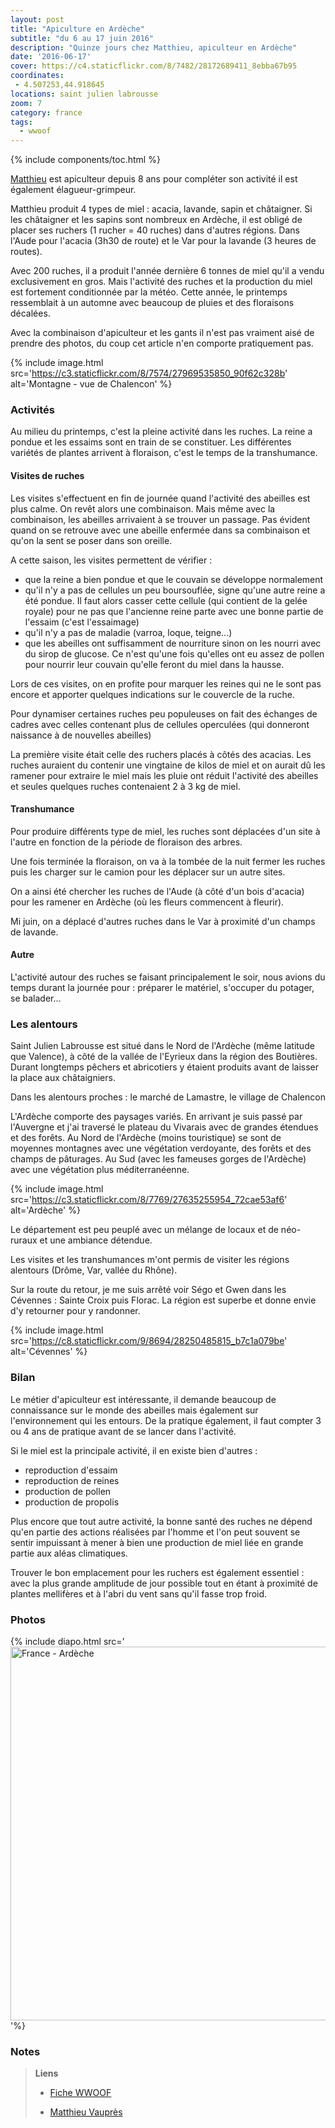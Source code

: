 ```yaml
---
layout: post
title: "Apiculture en Ardèche"
subtitle: "du 6 au 17 juin 2016"
description: "Quinze jours chez Matthieu, apiculteur en Ardèche"
date: '2016-06-17'
cover: https://c4.staticflickr.com/8/7482/28172689411_8ebba67b95
coordinates:
 - 4.507253,44.918645
locations: saint julien labrousse
zoom: 7
category: france
tags:
  - wwoof
---
```


{% include components/toc.html %}

[Matthieu](http://www.mathieuvaupres.fr/) est apiculteur depuis 8 ans pour compléter son activité il est également élagueur-grimpeur.

Matthieu produit 4 types de miel : acacia, lavande, sapin et châtaigner. Si les châtaigner et les sapins sont nombreux en Ardèche, il est obligé de placer ses ruchers (1 rucher = 40 ruches) dans d'autres régions. Dans l'Aude pour l'acacia (3h30 de route) et le Var pour la lavande (3 heures de routes).

Avec 200 ruches, il a produit l'année dernière 6 tonnes de miel qu'il a vendu exclusivement en gros. Mais l'activité des ruches et la production du miel est fortement conditionnée par la météo. Cette année, le printemps ressemblait à un automne avec beaucoup de pluies et des floraisons décalées.

Avec la combinaison d'apiculteur et les gants il n'est pas vraiment aisé de prendre des photos, du coup cet article n'en comporte pratiquement pas. 

{% include image.html
  src='https://c3.staticflickr.com/8/7574/27969535850_90f62c328b'
  alt='Montagne - vue de Chalencon'
%}

### Activités

Au milieu du printemps, c'est la pleine activité dans les ruches. La reine a pondue et les essaims sont en train de se constituer. Les différentes variétés de plantes arrivent à floraison, c'est le temps de la transhumance.

#### Visites de ruches

Les visites s'effectuent en fin de journée quand l'activité des abeilles est plus calme. On revêt alors une combinaison. Mais même avec la combinaison, les abeilles arrivaient à se trouver un passage. Pas évident quand on se retrouve avec une abeille enfermée dans sa combinaison et qu'on la sent se poser dans son oreille.

A cette saison, les visites permettent de vérifier :

- que la reine a bien pondue et que le couvain se développe normalement
- qu'il n'y a pas de cellules un peu boursouflée, signe qu'une autre reine a été pondue. Il faut alors casser cette cellule (qui contient de la gelée royale) pour ne pas que l'ancienne reine parte avec une bonne partie de l'essaim (c'est l'essaimage) 
- qu'il n'y a pas de maladie (varroa, loque, teigne...)
- que les abeilles ont suffisamment de nourriture sinon on les nourri avec du sirop de glucose. Ce n'est qu'une fois qu'elles ont eu assez de pollen pour nourrir leur couvain qu'elle feront du miel dans la hausse.

Lors de ces visites, on en profite pour marquer les reines qui ne le sont pas encore et apporter quelques indications sur le couvercle de la ruche.

Pour dynamiser certaines ruches peu populeuses on fait des échanges de cadres avec celles contenant plus de cellules operculées (qui donneront naissance à de nouvelles abeilles)

La première visite était celle des ruchers placés à côtés des acacias. Les ruches auraient du contenir une vingtaine de kilos de miel et on aurait dû les ramener pour extraire le miel mais les pluie ont réduit l'activité des abeilles et seules quelques ruches contenaient 2 à 3 kg de miel.

#### Transhumance

Pour produire différents type de miel, les ruches sont déplacées d'un site à l'autre en fonction de la période de floraison des arbres.

Une fois terminée la floraison, on va à la tombée de la nuit fermer les ruches puis les charger sur le camion pour les déplacer sur un autre sites.

On a ainsi été chercher les ruches de l'Aude (à côté d'un bois d'acacia) pour les ramener en Ardèche (où les fleurs commencent à fleurir). 

Mi juin, on a déplacé d'autres ruches dans le Var à proximité d'un champs de lavande.

#### Autre

L'activité autour des ruches se faisant principalement le soir, nous avions du temps durant la journée pour : préparer le matériel, s'occuper du potager, se balader...


### Les alentours

Saint Julien Labrousse est situé dans le Nord de l'Ardèche (même latitude que Valence), à côté de la vallée de l'Eyrieux dans la région des Boutières. Durant longtemps pêchers et abricotiers y étaient produits avant de laisser la place aux châtaigniers.

Dans les alentours proches : le marché de Lamastre, le village de Chalencon

L'Ardèche comporte des paysages variés. En arrivant je suis passé par l'Auvergne et j'ai traversé le plateau du Vivarais avec de grandes étendues et des forêts. Au Nord de l'Ardèche (moins touristique) se sont de moyennes montagnes avec une végétation verdoyante, des forêts et des champs de pâturages. Au Sud (avec les fameuses gorges de l'Ardèche) avec une végétation plus méditerranéenne.

{% include image.html
  src='https://c3.staticflickr.com/8/7769/27635255954_72cae53af6'
  alt='Ardèche'
%}

Le département est peu peuplé avec un mélange de locaux et de néo-ruraux et une ambiance détendue.

Les visites et les transhumances m'ont permis de visiter les régions alentours (Drôme, Var, vallée du Rhône).

Sur la route du retour, je me suis arrêté voir Ségo et Gwen dans les Cévennes : Sainte Croix puis Florac. La région est superbe et donne envie d'y retourner pour y randonner.

{% include image.html
  src='https://c8.staticflickr.com/9/8694/28250485815_b7c1a079be'
  alt='Cévennes'
%}

### Bilan

Le métier d'apiculteur est intéressante, il demande beaucoup de connaissance sur le monde des abeilles mais également sur l'environnement qui les entours. De la pratique également, il faut compter 3 ou 4 ans de pratique avant de se lancer dans l'activité.

Si le miel est la principale activité, il en existe bien d'autres :
- reproduction d'essaim
- reproduction de reines
- production de pollen
- production de propolis
 
Plus encore que tout autre activité, la bonne santé des ruches ne dépend qu'en partie des actions réalisées par l'homme et l'on peut souvent se sentir impuissant à mener à bien une production de miel liée en grande partie aux aléas climatiques.

Trouver le bon emplacement pour les ruchers est également essentiel : avec la plus grande amplitude de jour possible tout en étant à proximité de plantes mellifères et à l'abri du vent sans qu'il fasse trop froid.


### Photos

{% include diapo.html src='<a data-flickr-embed="true"  href="https://www.flickr.com/photos/planitude/albums/72157670942564945" title="France - Ardèche"><img src="https://c3.staticflickr.com/8/7769/27635255954_72cae53af6_c.jpg" width="800" height="598" alt="France - Ardèche"></a><script async src="//embedr.flickr.com/assets/client-code.js" charset="utf-8"></script>'%}


### Notes

>**Liens**
>
>- [Fiche WWOOF](https://app.wwoof.fr/host/3153)
>
>- [Matthieu Vauprès](http://www.mathieuvaupres.fr/)


